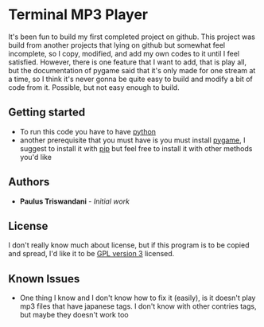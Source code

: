 # Terminal MP3 Player

It's been fun to build my first completed project on github. This project was build from another projects that lying on github but somewhat feel incomplete, so I copy, modified, and add my own codes to it until I feel satisfied. However, there is one feature that I want to add, that is play all, but the documentation of pygame said that it's only made for one stream at a time, so I think it's never gonna be quite easy to build and modify a bit of code from it. Possible, but not easy enough to build.

## Getting started

* To run this code you have to have [python](https://www.python.org/)
* another prerequisite that you must have is you must install [pygame](https://www.pygame.org/), I suggest to install it with [pip](https://pypi.org/project/pip/) but feel free to install it with other methods you'd like

## Authors

* **Paulus Triswandani** - *Initial work*

## License

I don't really know much about license, but if this program is to be copied and spread, I'd like it to be [GPL version 3](http://www.gnu.org/licenses/gpl-3.0.txt) licensed.

## Known Issues

* One thing I know and I don't know how to fix it (easily), is it doesn't play mp3 files that have japanese tags. I don't know with other contries tags, but maybe they doesn't work too